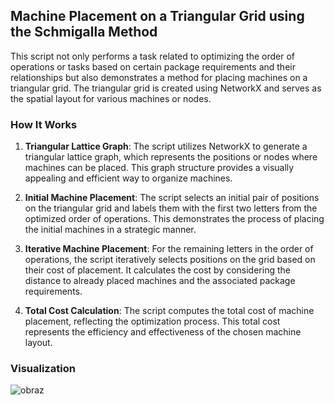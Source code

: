 ## Machine Placement on a Triangular Grid using the Schmigalla Method

This script not only performs a task related to optimizing the order of operations or tasks based on certain package requirements and their relationships but also demonstrates a method for placing machines on a triangular grid. The triangular grid is created using NetworkX and serves as the spatial layout for various machines or nodes.

### How It Works

1. **Triangular Lattice Graph**: The script utilizes NetworkX to generate a triangular lattice graph, which represents the positions or nodes where machines can be placed. This graph structure provides a visually appealing and efficient way to organize machines.

2. **Initial Machine Placement**: The script selects an initial pair of positions on the triangular grid and labels them with the first two letters from the optimized order of operations. This demonstrates the process of placing the initial machines in a strategic manner.

3. **Iterative Machine Placement**: For the remaining letters in the order of operations, the script iteratively selects positions on the grid based on their cost of placement. It calculates the cost by considering the distance to already placed machines and the associated package requirements.

4. **Total Cost Calculation**: The script computes the total cost of machine placement, reflecting the optimization process. This total cost represents the efficiency and effectiveness of the chosen machine layout.

### Visualization
![obraz](https://github.com/PiotrCheski/Production-Management/assets/61555492/d0097967-bee5-4b67-af17-0b161388e71e)



